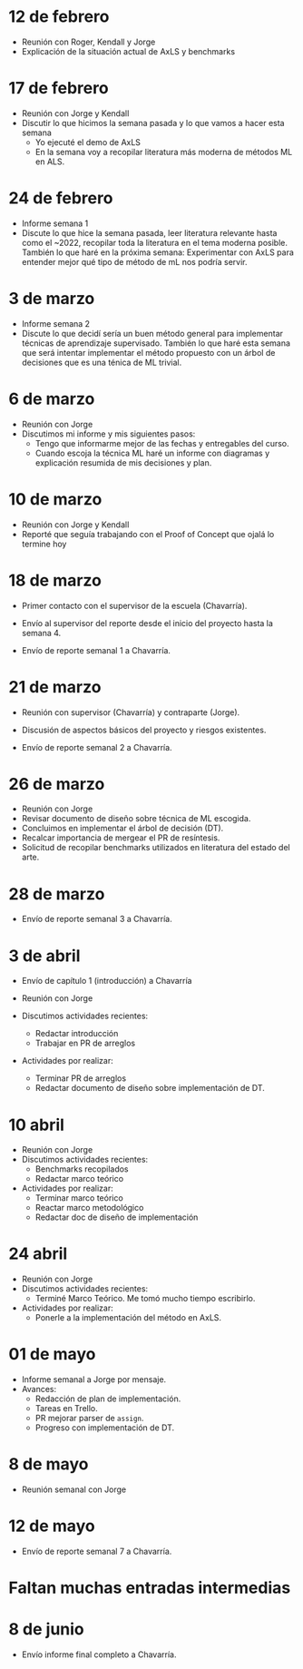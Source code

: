 # 12 de febrero

- Reunión con Roger, Kendall y Jorge
- Explicación de la situación actual de AxLS y benchmarks

# 17 de febrero

- Reunión con Jorge y Kendall
- Discutir lo que hicimos la semana pasada y lo que vamos a hacer esta semana
  - Yo ejecuté el demo de AxLS
  - En la semana voy a recopilar literatura más moderna de métodos ML en ALS.

# 24 de febrero

- Informe semana 1
- Discute lo que hice la semana pasada, leer literatura relevante hasta como el ~2022, recopilar toda la literatura en el tema moderna posible. También lo que haré en la próxima semana: Experimentar con AxLS para entender mejor qué tipo de método de mL nos podría servir.

# 3 de marzo

- Informe semana 2
- Discute lo que decidí sería un buen método general para implementar técnicas de aprendizaje supervisado. También lo que haré esta semana que será intentar implementar el método propuesto con un árbol de decisiones que es una ténica de ML trivial.

# 6 de marzo

- Reunión con Jorge
- Discutimos mi informe y mis siguientes pasos:
  - Tengo que informarme mejor de las fechas y entregables del curso.
  - Cuando escoja la técnica ML haré un informe con diagramas y explicación resumida de mis decisiones y plan.

# 10 de marzo

- Reunión con Jorge y Kendall
- Reporté que seguía trabajando con el Proof of Concept que ojalá lo termine hoy

# 18 de marzo

- Primer contacto con el supervisor de la escuela (Chavarría).
- Envío al supervisor del reporte desde el inicio del proyecto hasta la semana 4.

- Envío de reporte semanal 1 a Chavarría.

# 21 de marzo

- Reunión con supervisor (Chavarría) y contraparte (Jorge).
- Discusión de aspectos básicos del proyecto y riesgos existentes.

- Envío de reporte semanal 2 a Chavarría.

# 26 de marzo

- Reunión con Jorge
- Revisar documento de diseño sobre técnica de ML escogida.
- Concluimos en implementar el árbol de decisión (DT).
- Recalcar importancia de mergear el PR de resíntesis.
- Solicitud de recopilar benchmarks utilizados en literatura del estado del arte.

# 28 de marzo

- Envío de reporte semanal 3 a Chavarría.

# 3 de abril

- Envío de capítulo 1 (introducción) a Chavarría

- Reunión con Jorge
- Discutimos actividades recientes:
    - Redactar introducción
    - Trabajar en PR de arreglos
- Actividades por realizar:
    - Terminar PR de arreglos
    - Redactar documento de diseño sobre implementación de DT.

# 10 abril

- Reunión con Jorge
- Discutimos actividades recientes:
    - Benchmarks recopilados
    - Redactar marco teórico
- Actividades por realizar:
    - Terminar marco teórico
    - Reactar marco metodológico
    - Redactar doc de diseño de implementación

# 24 abril

- Reunión con Jorge
- Discutimos actividades recientes:
    - Terminé Marco Teórico. Me tomó mucho tiempo escribirlo.
- Actividades por realizar:
    - Ponerle a la implementación del método en AxLS.

# 01 de mayo

- Informe semanal a Jorge por mensaje.
- Avances:
    - Redacción de plan de implementación.
    - Tareas en Trello.
    - PR mejorar parser de `assign`.
    - Progreso con implementación de DT.

# 8 de mayo

- Reunión semanal con Jorge

# 12 de mayo

- Envío de reporte semanal 7 a Chavarría.

# Faltan muchas entradas intermedias

# 8 de junio

- Envío informe final completo a Chavarría.
